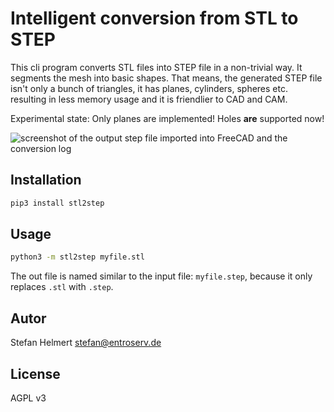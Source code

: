 <!--
SPDX-FileCopyrightText: 2025 Stefan Helmert <stefan@entroserv.de>

SPDX-License-Identifier: AGPL-3.0-or-later
-->

# Intelligent conversion from STL to STEP

This cli program converts STL files into STEP file in a non-trivial way. It segments the mesh into basic shapes. That means, the generated STEP file isn't only a bunch of triangles, it has planes, cylinders, spheres etc. resulting in less memory usage and it is friendlier to CAD and CAM. 

Experimental state: Only planes are implemented! Holes __are__ supported now!

![screenshot of the output step file imported into FreeCAD and the conversion log](https://raw.githubusercontent.com/TheTesla/stl2step/refs/tags/v0.1.2/example_step.png)


## Installation

```bash
pip3 install stl2step
```

## Usage

```bash
python3 -m stl2step myfile.stl
```

The out file is named similar to the input file: `myfile.step`, because it only replaces `.stl` with `.step`.

## Autor

Stefan Helmert <stefan@entroserv.de>

## License

AGPL v3



